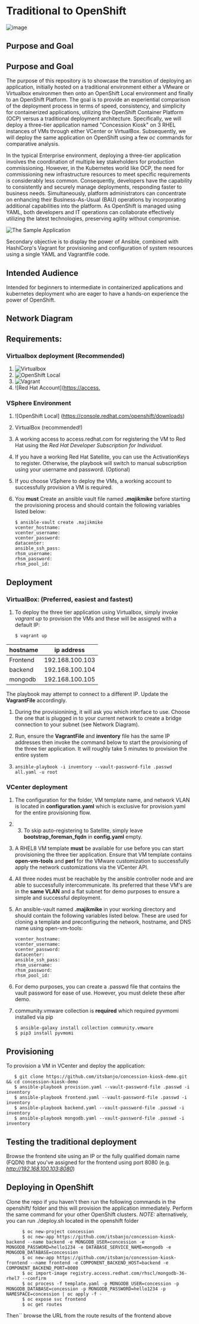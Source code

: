 
# Traditional to OpenShift



![image](https://user-images.githubusercontent.com/41275866/227836282-daf0b719-c997-4bfd-b84a-c69ceca73066.png)




## Purpose and Goal

## Purpose and Goal

The purpose of this repository is to showcase the transition of deploying an application, initially hosted on a traditional environment either a VMware or Virtualbox environmen then onto an OpenShift Local environment and finally to an OpenShift Platform. The goal is to provide an experiential comparison of the deployment process in terms of speed, consistency, and simplicity for containerized applications, utilizing the OpenShift Container Platform (OCP) versus a traditional deployment architecture. Specifically, we will deploy a three-tier application named "Concession Kiosk" on 3 RHEL instances of VMs through either VCenter or VirtualBox. Subsequently, we will deploy the same application on OpenShift using a few *oc* commands for comparative analysis.

In the typical Enterprise environment, deploying a three-tier application involves the coordination of multiple key stakeholders for production commissioning. However, in the Kubernetes world like OCP, the need for commissioning new infrastructure resources to meet specific requirements is considerably less common. Consequently, developers have the capability to consistently and securely manage deployments, responding faster to business needs. Simultaneously, platform administrators can concentrate on enhancing their Business-As-Usual (BAU) operations by incorporating additional capabilities into the platform. As OpenShift is managed using YAML, both developers and IT operations can collaborate effectively utilizing the latest technologies, preserving agility without compromise.

![The Sample Application](https://raw.githubusercontent.com/itsbanjo/concession-kiosk-demo/aae0e3838c9074da7986672a38455ae7a411e96f/artefacts/concession-kiosk.png)

Secondary objective is to display the power of Ansible, combined with HashiCorp's Vagrant for provisioning and configuration of system resources using a single YAML and Vagrantfile code.

## Intended Audience

Intended for beginners to intermediate in containerized applications and kubernetes deployment who are eager to have a hands-on experience the power of OpenShift.

## Network Diagram

## Requirements:
### Virtualbox deployment (Recommended)

1. ![Virtualbox](https://www.virtualbox.org/wiki/Downloads)
2. ![OpenShift Local](https://console.redhat.com/openshift/downloads)
3. ![Vagrant](https://developer.hashicorp.com/vagrant/downloads)
4. ![Red Hat Account]([https://access.](https://www.redhat.com/wapps/ugc/register.html)

### VSphere Environment
1. ![OpenShift Local] (https://console.redhat.com/openshift/downloads)
2. VirtualBox (recommended!)
3. A working access to access.redhat.com for registering the VM to Red Hat using the *Red Hat Developer Subscription for Individual*.
4. If you have a working Red Hat Satellite, you can use the ActivationKeys to register. Otherwise, the playbook will switch to manual subscription using your username and password. (Optional)
5. If you choose VSphere to deploy the VMs, a working account to successfully provision a VM is required. 
6. You **must** Create an ansible vault file named ***.majikmike*** before starting the provisioning process and should contain the following variables listed below:


       $ ansible-vault create .majikmike
       vcenter_hostname:
       vcenter_username:  
       vcenter_password:  
       datacenter:  
       ansible_ssh_pass:  
       rhsm_username: 
       rhsm_password: 
       rhsm_pool_id: 

## Deployment 
### VirtualBox: (Preferred, easiest and fastest)
1. To deploy the three tier application using Virtualbox, simply invoke *vagrant up* to provision the VMs and these will be assigned with a default IP:

       $ vagrant up    

| hostname  | ip address      |
|-----------|-----------------|
| Frontend  | 192.168.100.103 |
| backend   | 192.168.100.104 | 
| mongodb   | 192.168.100.105 | 

The playbook may attempt to connect to a different IP. Update the **VagrantFile** accordingly. 

1. During the provisionining, it will ask you which interface to use.  Choose the one that is plugged in to your current network to create a bridge connection to your subnet (see Network Diagram).
   
2. Run, ensure the **VagrantFile** and **inventory** file has the same IP addresses then invoke the command below to start the provisioning of the three tier application. It will roughly take 5 minutes to provision the entire system
3. 
   ```ansible-playbook -i inventory --vault-password-file .passwd all.yaml -u root```

   
### VCenter deployment 


1. The configuration for the folder, VM template name, and network VLAN is located in **configuration.yaml** which is exclusive for provision.yaml for the entire provisioning flow. 
   
2. 3. To skip auto-registering to Satellite, simply leave **bootstrap_foreman_fqdn** in **config.yaml** empty.
   
3. A RHEL8 VM template **must** be available for use before you can start provisioning the three tier application. Ensure that VM template contains **open-vm-tools** and **perl** for the VMware customization to successfully apply the network customizations via the VCenter API. 
   
4. All three nodes must be reachable by the ansible controller node and are able to successfully intercommunicate. Its preferred that these VM's are in the **same VLAN** and a flat subnet for demo purposes to ensure a simple and successful deployment. 
   
5. An ansible-vault named **.majikmike** in your working directory and should contain the following variables listed below. These are used for cloning a template and preconfiguring the network, hostname, and DNS name using open-vm-tools:

       vcenter_hostname:
       vcenter_username:  
       vcenter_password:  
       datacenter:  
       ansible_ssh_pass:  
       rhsm_username: 
       rhsm_password: 
       rhsm_pool_id: 

6. For demo purposes, you can create a .passwd file that contains the vault password for ease of use. However, you must delete these after demo.  

8. community.vmware  collection is **required** which required pyvmomi installed via pip   

       $ ansible-galaxy install collection community.vmware
       $ pip3 install pyvmomi

## Provisioning

To provision a VM in VCenter and deploy the application:

       $ git clone https://github.com/itsbanjo/concession-kiosk-demo.git && cd concession-kiosk-demo
       $ ansible-playbook provision.yaml --vault-password-file .passwd -i inventory
       $ ansible-playbook frontend.yaml --vault-password-file .passwd -i inventory  
       $ ansible-playbook backend.yaml --vault-password-file .passwd -i inventory  
       $ ansible-playbook mongodb.yaml --vault-password-file .passwd -i inventory  


## Testing the traditional deployment

Browse the frontend site using an IP or the fully qualified domain name (FQDN) that you've assigned for the frontend using port 8080 (e.g. *http://192.168.100.103:8080*)

## Deploying in OpenShift 

Clone the repo if you haven't then run the following commands in the openshift/ folder and this will provision the application immediately. Perform the same command for your other OpenShift clusters. 
*NOTE:* alternatively, you can run ./deploy.sh located in the openshift folder
 ```
       $ oc new-project concession
       $ oc new-app https://github.com/itsbanjo/concession-kiosk-backend --name backend -e MONGODB_USER=concession -e MONGODB_PASSWORD=hello1234 -e DATABASE_SERVICE_NAME=mongodb -e MONGODB_DATABASE=concession  
       $ oc new-app https://github.com/itsbanjo/concession-kiosk-frontend --name frontend -e COMPONENT_BACKEND_HOST=backend -e COMPONENT_BACKEND_PORT=8080   
       $ oc import-image registry.access.redhat.com/rhscl/mongodb-36-rhel7 --confirm 
       $ oc process -f template.yaml -p MONGODB_USER=concession -p MONGODB_DATABASE=concession -p MONGODB_PASSWORD=hello1234 -p NAMESPACE=concession | oc apply -f - 
       $ oc expose svc frontend
       $ oc get routes  
```
Then`` browse the URL from the route results of the frontend above
